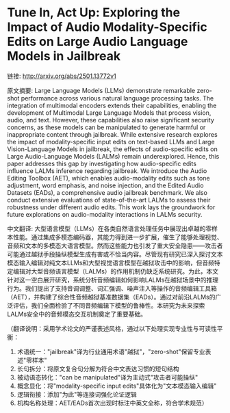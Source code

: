 # Tune In, Act Up: Exploring the Impact of Audio Modality-Specific Edits on Large Audio Language Models in Jailbreak

链接: http://arxiv.org/abs/2501.13772v1

原文摘要:
Large Language Models (LLMs) demonstrate remarkable zero-shot performance
across various natural language processing tasks. The integration of multimodal
encoders extends their capabilities, enabling the development of Multimodal
Large Language Models that process vision, audio, and text. However, these
capabilities also raise significant security concerns, as these models can be
manipulated to generate harmful or inappropriate content through jailbreak.
While extensive research explores the impact of modality-specific input edits
on text-based LLMs and Large Vision-Language Models in jailbreak, the effects
of audio-specific edits on Large Audio-Language Models (LALMs) remain
underexplored. Hence, this paper addresses this gap by investigating how
audio-specific edits influence LALMs inference regarding jailbreak. We
introduce the Audio Editing Toolbox (AET), which enables audio-modality edits
such as tone adjustment, word emphasis, and noise injection, and the Edited
Audio Datasets (EADs), a comprehensive audio jailbreak benchmark. We also
conduct extensive evaluations of state-of-the-art LALMs to assess their
robustness under different audio edits. This work lays the groundwork for
future explorations on audio-modality interactions in LALMs security.

中文翻译:
大型语言模型（LLMs）在各类自然语言处理任务中展现出卓越的零样本性能。通过集成多模态编码器，其能力得到进一步扩展，催生了能够处理视觉、音频和文本的多模态大语言模型。然而这些能力也引发了重大安全隐患——攻击者可能通过越狱手段操纵模型生成有害或不恰当内容。尽管现有研究已深入探讨文本模态输入编辑对纯文本LLMs和大型视觉语言模型在越狱攻击中的影响，但音频特定编辑对大型音频语言模型（LALMs）的作用机制仍缺乏系统研究。为此，本文针对这一空白展开研究，系统分析音频编辑如何影响LALMs在越狱场景中的推理行为。我们提出了支持音调调整、词汇强调、噪声注入等操作的音频编辑工具箱（AET），并构建了综合性音频越狱基准数据集（EADs）。通过对前沿LALMs的广泛评估，我们全面检验了不同音频编辑下模型的鲁棒性。本研究为未来探索LALMs安全中的音频模态交互机制奠定了重要基础。

（翻译说明：采用学术论文的严谨表述风格，通过以下处理实现专业性与可读性平衡：
1. 术语统一："jailbreak"译为行业通用术语"越狱"，"zero-shot"保留专业表述"零样本"
2. 长句拆分：将原文复合句分解为符合中文表达习惯的短句结构
3. 被动语态转化："can be manipulated"译为主动式"攻击者可能操纵"
4. 概念显化：将"modality-specific input edits"具体化为"文本模态输入编辑"
5. 逻辑衔接：添加"为此"等连接词强化论证逻辑
6. 机构名称处理：AET/EADs首次出现时标注中英文全称，符合学术规范）

